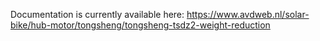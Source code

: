Documentation is currently available here: 
https://www.avdweb.nl/solar-bike/hub-motor/tongsheng/tongsheng-tsdz2-weight-reduction

